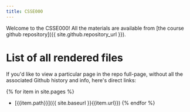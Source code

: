 ```yaml
---
title: CSSE000
---
```


Welcome to the CSSE000!  All the materials are available from [the
course github repository]({{ site.github.repository_url }}).

# List of all rendered files

If you'd like to view a particular page in the repo full-page, without
all the associated Github history and info, here's direct links:

{% for item in site.pages %}
* [{{item.path}}]({{ site.baseurl }}{{item.url}})
{% endfor %}

